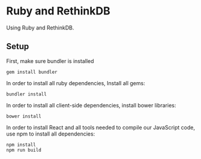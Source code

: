 # Ruby and RethinkDB

Using Ruby and RethinkDB.

## Setup

First, make sure bundler is installed

```
gem install bundler
```

In order to install all ruby dependencies, Install all gems:

```
bundler install
```
In order to install all client-side dependencies, install bower libraries:
```
bower install
```
In order to install React and all tools needed to compile our JavaScript code, use npm to install all dependencies:
```
npm install
npm run build
```
